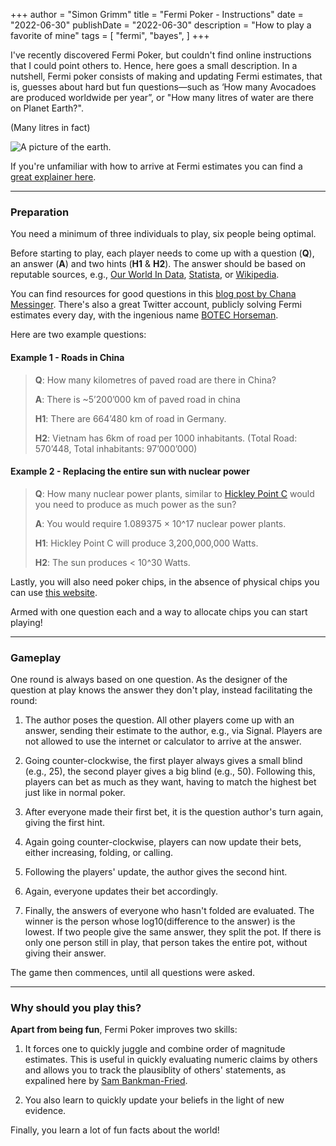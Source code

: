+++
author = "Simon Grimm"
title = "Fermi Poker - Instructions"
date = "2022-06-30"
publishDate = "2022-06-30"
description = "How to play a favorite of mine"
tags = [
    "fermi", "bayes",
]
+++

I've recently discovered Fermi Poker, but couldn't find online instructions that I could point others to. Hence, here goes a small description. In a nutshell, Fermi poker consists of making and updating Fermi estimates, that is, guesses about hard but fun questions—such as ‘How many Avocadoes are produced worldwide per year”, or "How many litres of water are there on Planet Earth?".

(Many litres in fact)

<img src="/earth.jpg" alt="A picture of the earth." class="img-responsive" style="vertical-align:middle;margin:0px 0px">


If you're unfamiliar with how to arrive at Fermi estimates you can find a [great explainer here](https://en.wikipedia.org/wiki/Fermi_problem).


_____________
### Preparation

You need a minimum of three individuals to play, six people being optimal.

Before starting to play, each player needs to come up with a question (**Q**), an answer (**A**) and two hints (**H1** & **H2**). The answer should be based on reputable sources, e.g., [Our World In Data](https://ourworldindata.org/), [Statista](https://www.statista.com/), or [Wikipedia](https://wikipedia.org/).

You can find resources for good questions in this [blog post by Chana Messinger](https://chanamessinger.com/blog/fermi-problems). There's also a great Twitter account, publicly solving Fermi estimates every day, with the ingenious name [BOTEC Horseman](https://twitter.com/botec_horseman).

Here are two example questions:

#### Example 1 - Roads in China

> **Q**: How many kilometres of paved road are there in China?
>
> **A**: There is  ~5’200’000 km of paved road in china
>
> **H1**: There are 664’480 km of road in Germany.
>
> **H2**: Vietnam has 6km of road per 1000 inhabitants. (Total Road: 570’448, Total inhabitants: 97’000’000)

#### Example 2 - Replacing the entire sun with nuclear power

>**Q**: How many nuclear power plants, similar to [Hickley Point C](https://en.wikipedia.org/wiki/Hinkley_Point_C_nuclear_power_station) would you need to produce as much power as the sun?
>
>**A**: You would require 1.089375 × 10^17 nuclear power plants.
>
>**H1**: Hickley Point C will produce 3,200,000,000 Watts.
>
>**H2**: The sun produces < 10^30 Watts.


Lastly, you will also need poker chips, in the absence of physical chips you can use [this website](https://pokerchips.io/).

Armed with one question each and a way to allocate chips you can start playing!

_____________

### Gameplay

One round is always based on one question. As the designer of the question at play knows the answer they don't play, instead facilitating the round:

 1. The author poses the question. All other players come up with an answer, sending their estimate to the author, e.g., via Signal. Players are not allowed to use the internet or calculator to arrive at the answer.

 2. Going counter-clockwise, the first player always gives a small blind (e.g., 25), the second player gives a big blind (e.g., 50). Following this, players can bet as much as they want, having to match the highest bet just like in normal poker.

 3. After everyone made their first bet, it is the question author's turn again, giving the first hint.

 4. Again going counter-clockwise, players can now update their bets, either increasing, folding, or calling.

 5. Following the players' update, the author gives the second hint.

 6. Again, everyone updates their bet accordingly.

 7. Finally, the answers of everyone who hasn't folded are evaluated. The winner is the person whose log10(difference to the answer) is the lowest. If two people give the same answer, they split the pot. If there is only one person still in play, that person takes the entire pot, without giving their answer.

The game then commences, until all questions were asked.

_____________

### Why should you play this?


**Apart from being fun**, Fermi Poker improves two skills:

 1. It forces one to quickly juggle and combine order of magnitude estimates. This is useful in quickly evaluating numeric claims by others and allows you to track the plausiblity of others' statements, as expalined here by [Sam Bankman-Fried](https://nabeelqu.co/advice#:~:text=Basically%2C%20if%20you,It%E2%80%99s%20not%20close.).

 2. You also learn to quickly update your beliefs in the light of new evidence.

Finally, you learn a lot of fun facts about the world!

